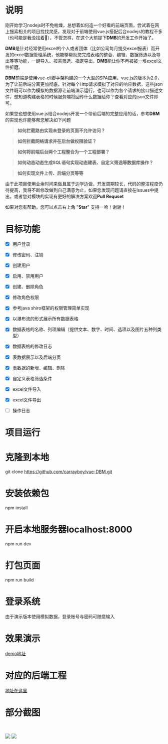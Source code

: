 # 说明
刚开始学习nodejs时不免枯燥，总想着如何造一个好看的前端页面，尝试着在网上搜索相关的项目找找灵感，发现对于前端使用vue.js搭配后台nodejs的教程不多（也可能是我没找着:camel:），不管怎样，在这个大前提下**DMB**的开发工作开始了。

**DMB**是针对经常使用excel的个人或者团体（比如公司每月提交excel报表）而开发的excel数据管理系统，他能够帮助您完成表格的整合、编辑、数据筛选以及导出等等功能，一键导入、按需筛选、指定导出，**DMB**能让你不再被被一堆excel文件折磨。

**DBM**前端是使用vue-cli脚手架构建的一个大型的SPA应用，vue.js的版本为2.0，为了让前后端分离更加彻底，针对每个Http请求模拟了对应的响应数据，这些json文件既可以作为模拟的数据源让前端演示运行，也可以作为各个请求的接口描述文件，想知道构建表格的时候服务端将回传什么数据给你？查看对应的json文件即可。

如果您也想使用vue.js结合nodejs开发一个带前后端的完整应用的话，参考**DBM**的实现也许能够帮您解决如下问题

> **如何拦截路由实现未登录的页面不允许访问？**

> **如何拦截网络请求并在后台做权限验证？**

> **如何将前端后台两个工程整合为一个工程部署？**

> **如何动态动态生成SQL语句实现动态建表、自定义筛选等数据库操作？**

> **如何实现文件上传、后端分页等等**

由于此项目使用业余时间来做且属于边学边做，开发周期较长，代码的整洁程度仍待提高，我将不断修改做到自己满意为止，如果您发现问题请直接在Issues中提出，或者您对模块的实现有更好的解决方案欢迎**Pull Requset**

如果对您有帮助，您可以点击右上角 "**Star**" 支持一哈！谢谢！

# 目标功能
- [x] 用户登录
- [x] 修改密码、注销
- [x] 创建用户
- [x] 启用、禁用用户
- [x] 创建、删除角色
- [x] 修改角色权限
- [x] 参考java shiro框架的权限管理简单实现
- [x] 以瀑布流的形式展示所有数据表格
- [x] 数据表格的名称、列项编辑（提供文本、数字、时间、选项以及图片五种列类型）
- [x] 数据表格的修改日志
- [x] 表数据展示以及后端分页
- [x] 表数据的新增、编辑、删除
- [x] 自定义表格筛选条件
- [x] excel文件导入
- [x] excel文件导出
- [ ] 操作日志


# 项目运行

# 克隆到本地
git clone https://github.com/carrayboy/vue-DBM.git

# 安装依赖包
npm install

# 开启本地服务器localhost:8000
npm run dev

# 打包页面
npm run build

# 登录系统
由于演示版本使用模拟数据，登录账号与密码可随意输入

# 效果演示

[demo地址](https://carrayboy.github.io/vue-DBM/index.html)

# 对应的后端工程

[地址在这里](https://github.com/carrayboy/nodejs-DBM)

# 部分截图

<img style="margin-top: 10px" src="https://carrayboy.github.io/vue-DBM/img1.png"/>

<img style="margin-top: 30px" src="https://carrayboy.github.io/vue-DBM/img2.png"/>


